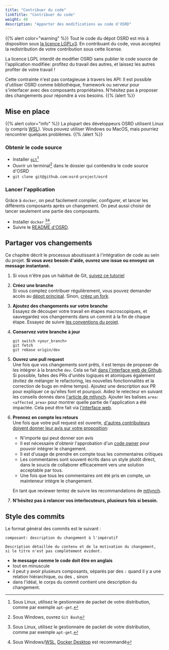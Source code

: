 ```yaml
---
title: "Contribuer du code"
linkTitle: "Contribuer du code"
weight: 40
description: "Apporter des modifications au code d'OSRD"
---
```


{{% alert color="warning" %}}
Tout le code du dépot OSRD est mis à disposition sous [la licence LGPLv3](https://choosealicense.com/licenses/lgpl-3.0/).
En contribuant du code, vous acceptez la redistribution de votre contribution sous cette license.

La licence LGPL interdit de modifier OSRD sans publier le code source de l'application modifiée: profitez du travail des autres, et laissez les autres profiter de votre travail !

Cette contrainte n'est pas contagieuse à travers les API: Il est possible d'utiliser OSRD comme bibliothèque, framework ou serveur pour s'interfacer avec des composants propriétaires. N'hésitez pas à proposer des changements pour répondre à vos besoins.
{{% /alert %}}

## Mise en place

{{% alert color="info" %}}
La plupart des développeurs OSRD utilisent Linux  (y compris [WSL](https://learn.microsoft.com/fr-fr/windows/wsl/)). Vous pouvez utiliser Windows ou MacOS, mais pourriez rencontrer quelques problèmes.
{{% /alert %}}

### Obtenir le code source

- Installer [`git`](https://git-scm.com/)[^package-manager]
- Ouvrir un terminal[^git-bash] dans le dossier qui contiendra le code source d'OSRD
- `git clone git@github.com:osrd-project/osrd`

### Lancer l'application

Grâce à `docker`, on peut facilement compiler, configurer, et lancer les différents composants après un changement. On peut aussi choisir de lancer seulement une partie des composants.

- Installer `docker` [^package-manager][^docker-desktop].
- Suivre le [README d'OSRD](https://github.com/osrd-project/osrd#getting-started).

[^package-manager]: Sous Linux, utilisez le gestionnaire de packet de votre distribution, comme par exemple `apt-get`.
[^git-bash]: Sous Windows, ouvrez `Git Bash`
[^docker-desktop]: Sous Windows/[WSL](https://learn.microsoft.com/fr-fr/windows/wsl/tutorials/wsl-containers), [Docker Desktop](https://www.docker.com/products/docker-desktop/) est recommandé

## Partager vos changements

Ce chapitre décrit le processus aboutissant à l'intégration de code au sein du projet. **Si vous avez besoin d'aide, ouvrez une issue ou envoyez un message instantané.**

1. Si vous n'être pas un habitué de Git, [suivez ce tutoriel](https://learngitbranching.js.org/)

2. **Créez une branche**  
   Si vous comptez contribuer régulièrement, vous pouvez demander accès au [dépot principal](https://github.com/osrd-project/osrd). Sinon, [créez un fork](https://github.com/osrd-project/osrd/fork).

3. **Ajoutez des changements sur votre branche**  
   Essayez de découper votre travail en étapes macroscopiques, et sauvegardez vos changements dans un commit à la fin de chaque étape. Essayez de suivre [les conventions du projet](../conventions/).

4. **Conservez votre branche à jour**

   ```
   git switch <your_branch>
   git fetch
   git rebase origin/dev
   ```

5. **Ouvrez une pull request**  
   Une fois que vos changements sont prêts, il est temps de proposer de les intégrer à la branche `dev`. Cela se fait [dans l'interface web de Github](https://docs.github.com/en/pull-requests/collaborating-with-pull-requests/proposing-changes-to-your-work-with-pull-requests/creating-a-pull-request).
   Si possible, faites des PRs d'unités logiques et atomiques également (évitez de mélanger le refactoring, les nouvelles fonctionnalités et la correction de bugs en même temps).
   Ajoutez une description aux PR pour expliquer ce qu'elles font et pourquoi.
   Aidez le relecteur en suivant les conseils donnés dans [l'article de mtlynch](https://mtlynch.io/code-review-love/).
   Ajouter les balises `area:<affected_area>` pour montrer quelle partie de l'application a été impactée.
   Cela peut être fait via [l'interface web](https://docs.github.com/en/pull-requests/collaborating-with-pull-requests/proposing-changes-to-your-work-with-pull-requests/creating-a-pull-request).

6. **Prennez en compte les retours**  
   Une fois que votre pull request est ouverte, [d'autres contributeurs doivent donner leur avis sur votre proposition](https://docs.github.com/en/pull-requests/collaborating-with-pull-requests/reviewing-changes-in-pull-requests/about-pull-request-reviews):

   - N'importe qui peut donner son avis
   - Il est nécessaire d'obtenir l'approbation d'un [code owner](https://github.com/osrd-project/osrd/blob/dev/.github/CODEOWNERS) pour pouvoir intégrer le changement.
   - Il est d'usage de prendre en compte tous les commentaires critiques
   - Les commentaires sont souvent écrits dans un style plutôt direct, dans le soucis de collaborer efficacement vers une solution acceptable par tous.
   - Une fois que tous les commentaires ont été pris en compte, un mainteneur intègre le changement.

   En tant que reviewer tentez de suivre les recommandations de [mtlynch](https://mtlynch.io/human-code-reviews-1/).

7. **N'hésitez pas à relancer vos interlocuteurs, plusieurs fois si besoin.**

## Style des commits

Le format général des commits est le suivant :

```
composant: description du changement à l'impératif

Description détaillée du contenu et de la motivation du changement,
si le titre n'est pas complètement évident.
```

- **le message comme le code doit être en anglais**
- tout en minuscule
- il peut y avoir plusieurs composants, séparés par des `:` quand il y a une relation hiérarchique, ou des `,` sinon
- dans l'idéal, le corps du commit contient une description du changement.
